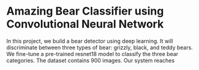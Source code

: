 # Amazing Bear Classifier using Convolutional Neural Network

In this project, we build a bear detector using deep learning. It will discriminate between three types of bear: grizzly, black, and teddy bears. We fine-tune a pre-trained resnet18 model to classify the three bear categories. The dataset contains 900 images. Our system reaches 
